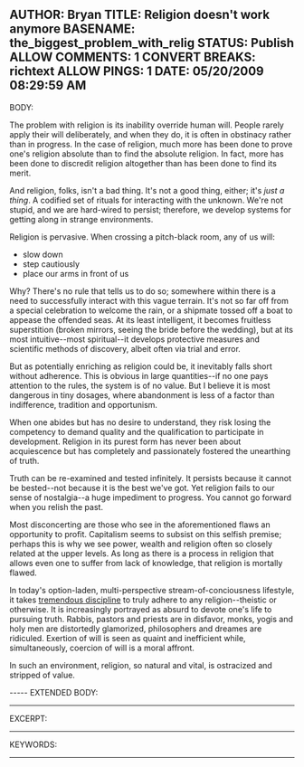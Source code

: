 AUTHOR: Bryan
TITLE: Religion doesn't work anymore
BASENAME: the_biggest_problem_with_relig
STATUS: Publish
ALLOW COMMENTS: 1
CONVERT BREAKS: richtext
ALLOW PINGS: 1
DATE: 05/20/2009 08:29:59 AM
-----
BODY:
<p>The problem with religion is&nbsp;its inability override human will.&nbsp;People rarely apply their will deliberately, and when they do, it is often in obstinacy&nbsp;rather than in progress. In the case of religion, much more has been done to prove one's religion absolute than to find the absolute religion. In fact, more has been done to discredit religion altogether than has been done to find its merit.</p>
<p>And religion, folks, isn't a bad thing. It's not a good thing, either; it's<em> just a thing</em>. A codified set of rituals for interacting with the unknown. We're not stupid, and we are hard-wired to persist; therefore, we develop systems&nbsp;for getting along in strange environments. </p>
<p>Religion is pervasive. When crossing a&nbsp;pitch-black room, any of us will:</p>
<ul>
<li>slow down</li>
<li>step cautiously</li>
<li>place our arms in front of us</li></ul>
<p>Why? There's no rule that tells us to do so; somewhere within there is a need to successfully interact with this vague terrain. It's not so far off from a special celebration&nbsp;to welcome the rain, or a shipmate tossed off a boat to appease the offended seas. At its least intelligent, it becomes fruitless superstition (broken mirrors, seeing the bride&nbsp;before the wedding), but at its most intuitive--most spiritual--it develops protective measures and scientific methods of discovery, albeit often via trial and error.</p>
<p>But as potentially enriching as religion could be, it inevitably falls short without adherence. This is obvious in large quantities--if no one pays attention to the rules, the system is of no value. But I believe it is most dangerous in tiny dosages, where abandonment&nbsp;is less of a factor than indifference, tradition and opportunism.</p>
<p>When one abides but has no desire to understand, they risk losing the competency to demand quality and the qualification to participate in development. Religion in its purest form has never been about acquiescence but has completely and passionately fostered the unearthing of truth.</p>
<p>Truth can be re-examined and tested infinitely. It persists because it cannot be bested--not because it is the best we've got. Yet religion fails to our sense of nostalgia--a huge impediment to progress. You cannot go forward when you relish the past. </p>
<p>Most disconcerting are those who see in the aforementioned flaws an opportunity to profit. Capitalism seems to subsist on this selfish premise; perhaps this is why we see power, wealth and religion often so closely related at the upper levels. As long as there is a process in religion that allows even one to suffer from lack of knowledge, that religion is mortally flawed.</p>
<p>In today's option-laden, multi-perspective stream-of-conciousness lifestyle, it takes <a href="http://leftsider.com/leftsider/2008/02/the-stroke.html">tremendous discipline</a> to truly adhere to any religion--theistic or otherwise. It is increasingly portrayed as absurd to devote one's life to pursuing truth. Rabbis, pastors and priests are in disfavor,&nbsp;monks,&nbsp;yogis and holy men&nbsp;are&nbsp;distortedly&nbsp;glamorized,&nbsp;philosophers and dreames&nbsp;are ridiculed. Exertion of will is seen as quaint and inefficient while, simultaneously, coercion of will is a moral affront.</p>
<p>In such an environment, religion, so natural and vital, is ostracized and stripped of value.&nbsp;</p>
-----
EXTENDED BODY:

-----
EXCERPT:

-----
KEYWORDS:

-----


